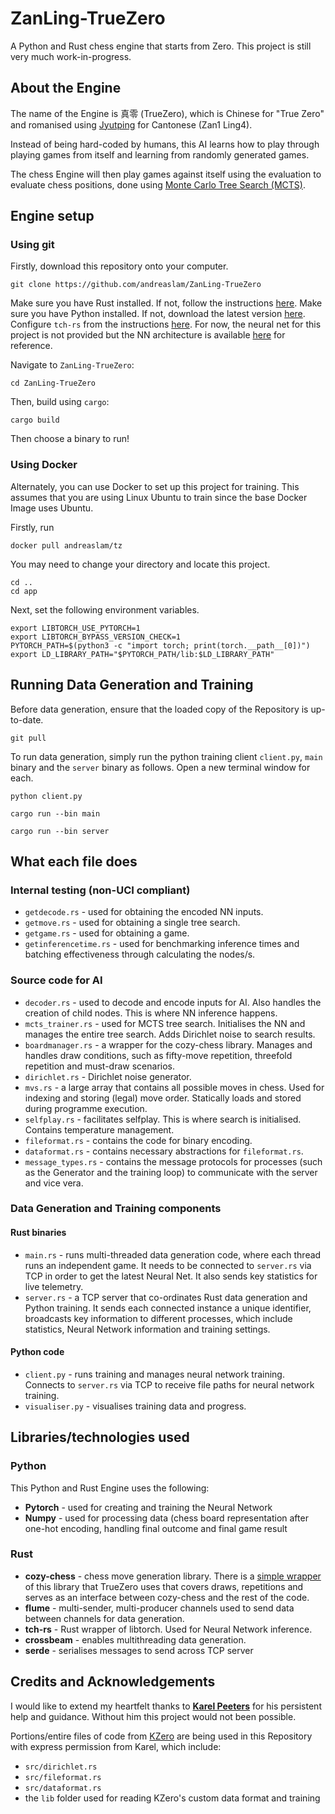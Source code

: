 # ZanLing-TrueZero
A Python and Rust chess engine that starts from Zero. This project is still very much work-in-progress.


## About the Engine 
The name of the Engine is 真零 (TrueZero), which is Chinese for "True Zero" and romanised using [Jyutping](https://en.wikipedia.org/wiki/Jyutping) for Cantonese (Zan1 Ling4).

Instead of being hard-coded by humans, this AI learns how to play through playing games from itself and learning from randomly generated games. 

The chess Engine will then play games against itself using the evaluation to evaluate chess positions, done using [Monte Carlo Tree Search (MCTS)](https://en.wikipedia.org/wiki/Monte_Carlo_tree_search).

## Engine setup

### Using git

Firstly, download this repository onto your computer. 

```
git clone https://github.com/andreaslam/ZanLing-TrueZero
```

Make sure you have Rust installed. If not, follow the instructions [here](https://doc.rust-lang.org/book/ch01-01-installation.html). 
Make sure you have Python installed. If not, download the latest version [here]([https://doc.rust-lang.org/book/ch01-01-installation.html](https://www.python.org/downloads/)). 
Configure `tch-rs` from the instructions [here](https://github.com/LaurentMazare/tch-rs/blob/main/README.md). For now, the neural net for this project is not provided but the NN architecture is available [here](https://github.com/andreaslam/ZanLing-TrueZero/blob/main/network.py) for reference.

Navigate to `ZanLing-TrueZero`:

```
cd ZanLing-TrueZero
```

Then, build using `cargo`:

```
cargo build
```

Then choose a binary to run!

### Using Docker

Alternately, you can use Docker to set up this project for training. This assumes that you are using Linux Ubuntu to train since the base Docker Image uses Ubuntu. 

Firstly, run

```
docker pull andreaslam/tz
```
You may need to change your directory and locate this project.
```
cd ..
cd app
```

Next, set the following environment variables.
```
export LIBTORCH_USE_PYTORCH=1
export LIBTORCH_BYPASS_VERSION_CHECK=1 
PYTORCH_PATH=$(python3 -c "import torch; print(torch.__path__[0])")
export LD_LIBRARY_PATH="$PYTORCH_PATH/lib:$LD_LIBRARY_PATH"
```

## Running Data Generation and Training

Before data generation, ensure that the loaded copy of the Repository is up-to-date.

```
git pull
```

To run data generation, simply run the python training client `client.py`, `main` binary and the `server` binary as follows. Open a new terminal window for each.

```
python client.py
```

```
cargo run --bin main 
```

```
cargo run --bin server
```

## What each file does

### Internal testing (non-UCI compliant)
- `getdecode.rs` - used for obtaining the encoded NN inputs.
- `getmove.rs` - used for obtaining a single tree search.
- `getgame.rs` - used for obtaining a game.
- `getinferencetime.rs` - used for benchmarking inference times and batching effectiveness through calculating the nodes/s.


### Source code for AI
- `decoder.rs` - used to decode and encode inputs for AI. Also handles the creation of child nodes. This is where NN inference happens.
- `mcts_trainer.rs` - used for MCTS tree search. Initialises the NN and manages the entire tree search. Adds Dirichlet noise to search results.
- `boardmanager.rs` - a wrapper for the cozy-chess library. Manages and handles draw conditions, such as fifty-move repetition, threefold repetition and must-draw scenarios.
- `dirichlet.rs` - Dirichlet noise generator.
- `mvs.rs` - a large array that contains all possible moves in chess. Used for indexing and storing (legal) move order. Statically loads and stored during programme execution.
- `selfplay.rs` - facilitates selfplay. This is where search is initialised. Contains temperature management.
- `fileformat.rs` - contains the code for binary encoding.
- `dataformat.rs` - contains necessary abstractions for `fileformat.rs`.
- `message_types.rs` - contains the message protocols for processes (such as the Generator and the training loop) to communicate with the server and vice vera.

### Data Generation and Training components

#### Rust binaries
- `main.rs` - runs multi-threaded data generation code, where each thread runs an independent game. It needs to be connected to `server.rs` via TCP in order to get the latest Neural Net. It also sends key statistics for live telemetry.
- `server.rs` - a TCP server that co-ordinates Rust data generation and Python training. It sends each connected instance a unique identifier, broadcasts key information to different processes, which include statistics, Neural Network information and training settings.

#### Python code
- `client.py` - runs training and manages neural network training. Connects to `server.rs` via TCP to receive file paths for neural network training.
- `visualiser.py` - visualises training data and progress.

## Libraries/technologies used 

### Python 

This Python and Rust Engine uses the following:
- **Pytorch** - used for creating and training the Neural Network 
- **Numpy** - used for processing data (chess board representation after one-hot encoding, handling final outcome and final game result


### Rust

- **cozy-chess** - chess move generation library. There is a [simple wrapper](https://github.com/andreaslam/ZanLing-TrueZero/blob/main/src/boardmanager.rs) of this library that TrueZero uses that covers draws, repetitions and serves as an interface between cozy-chess and the rest of the code.
- **flume** - multi-sender, multi-producer channels used to send data between channels for data generation.
- **tch-rs** - Rust wrapper of libtorch. Used for Neural Network inference.
- **crossbeam** - enables multithreading data generation.
- **serde** - serialises messages to send across TCP server


## Credits and Acknowledgements

I would like to extend my heartfelt thanks to **[Karel Peeters](https://github.com/KarelPeeters)** for his persistent help and guidance. Without him this project would not been possible. 

Portions/entire files of code from [KZero](https://github.com/KarelPeeters/kZero) are being used in this Repository with express permission from Karel, which include:

- `src/dirichlet.rs`
- `src/fileformat.rs`
- `src/dataformat.rs`
- the `lib` folder used for reading KZero's custom data format and training



